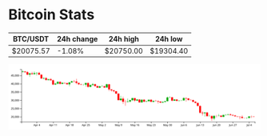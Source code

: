 # Bitcoin Stats

BTC/USDT|24h change|24h high|24h low|
|---|---|---|---|
|$20075.57|-1.08%|$20750.00|$19304.40|

<img src="./chart.svg">
